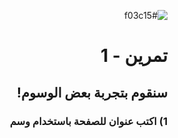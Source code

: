 <div dir="rtl">

![#f03c15](https://via.placeholder.com/15/f03c15/000000?text=+)

# تمرين - 1

## سنقوم بتجربة بعض الوسوم!

### 1) اكتب عنوان للصفحة باستخدام وسم <title>

### 2) لتكتب الجمل الآتية h1, h2, h3 استخدم وسوم العناوين المختلفة

- مرحباً!
- هذا موقعي الأول

### 3) عرف عن نفسك باستخدام وسم الفقرة <p>

### لكتابة الفقرة في أكثر من سطر <br> استخدم وسم

اسمي "اكتب اسمك" وأنا طالب في مبادرة الكويت تبرمج.
اخترت مسار برمجة المواقع لأني...

### 4) اكتب تاريخ اليوم كتعليق

## قم بتسمية ملفك index.html

### بونص!

✨
اجعل اسمك بخط عريض

🔥
اسأل أحد المدرسين المساعدين إذا تحتاج تمرين إضافي

آخر موعد لرفع الكود `git push`
نهاية المحاضرة

</div>
